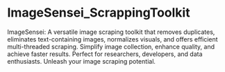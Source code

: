 # ImageSensei_ScrappingToolkit
ImageSensei: A versatile image scraping toolkit that removes duplicates, eliminates text-containing images, normalizes visuals, and offers efficient multi-threaded scraping. Simplify image collection, enhance quality, and achieve faster results. Perfect for researchers, developers, and data enthusiasts. Unleash your image scraping potential.

